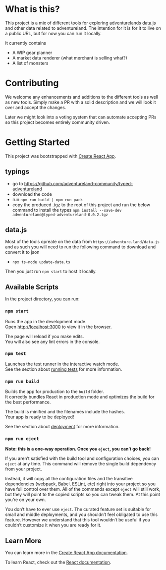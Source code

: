 # What is this?
This project is a mix of different tools for exploring adventurelands data.js and other data related to adventureland.
The intention for it is for it to live on a public URL, but for now you can run it locally. 

It currently contains
- A WIP gear planner
- A market data renderer (what merchant is selling what?)
- A list of monsters

# Contributing
We welcome any enhancements and additions to the different tools as well as new tools. Simply make a PR with a solid description and we will look it over and accept the changes.

Later we might look into a voting system that can automate accepting PRs so this project becomes entirely community driven.

# Getting Started

This project was bootstrapped with [Create React App](https://github.com/facebook/create-react-app).

## typings
- go to https://github.com/adventureland-community/typed-adventureland
- download the code
- run `npm run build | npm run pack`
- copy the produced .tgz to the root of this project and run the below command to install the types
`npm install --save-dev adventureland@typed-adventureland-0.0.2.tgz`

## data.js
Most of the tools opreate on the data from `https://adventure.land/data.js` and as such you will need to run the following command to download and convert it to json
 - `npx ts-node update-data.ts`

 Then you just run `npm start` to host it locally.

## Available Scripts

In the project directory, you can run:

### `npm start`

Runs the app in the development mode.\
Open [http://localhost:3000](http://localhost:3000) to view it in the browser.

The page will reload if you make edits.\
You will also see any lint errors in the console.

### `npm test`

Launches the test runner in the interactive watch mode.\
See the section about [running tests](https://facebook.github.io/create-react-app/docs/running-tests) for more information.

### `npm run build`

Builds the app for production to the `build` folder.\
It correctly bundles React in production mode and optimizes the build for the best performance.

The build is minified and the filenames include the hashes.\
Your app is ready to be deployed!

See the section about [deployment](https://facebook.github.io/create-react-app/docs/deployment) for more information.

### `npm run eject`

**Note: this is a one-way operation. Once you `eject`, you can’t go back!**

If you aren’t satisfied with the build tool and configuration choices, you can `eject` at any time. This command will remove the single build dependency from your project.

Instead, it will copy all the configuration files and the transitive dependencies (webpack, Babel, ESLint, etc) right into your project so you have full control over them. All of the commands except `eject` will still work, but they will point to the copied scripts so you can tweak them. At this point you’re on your own.

You don’t have to ever use `eject`. The curated feature set is suitable for small and middle deployments, and you shouldn’t feel obligated to use this feature. However we understand that this tool wouldn’t be useful if you couldn’t customize it when you are ready for it.

## Learn More

You can learn more in the [Create React App documentation](https://facebook.github.io/create-react-app/docs/getting-started).

To learn React, check out the [React documentation](https://reactjs.org/).